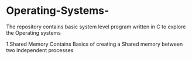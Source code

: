 # Operating-Systems-
The repository contains basic system level program written in C to explore the Operating systems 

1.Shared Memory Contains Basics of creating a Shared memory between two independent processes 
